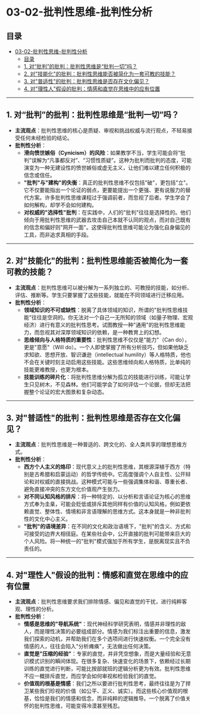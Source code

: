 # 03-02-批判性思维-批判性分析

## 目录

- [03-02-批判性思维-批判性分析](#03-02-批判性思维-批判性分析)
  - [目录](#目录)
  - [1. 对“批判”的批判：批判性思维是“批判一切”吗？](#1-对批判的批判批判性思维是批判一切吗)
  - [2. 对"技能化"的批判：批判性思维能否被简化为一套可教的技能？](#2-对技能化的批判批判性思维能否被简化为一套可教的技能)
  - [3. 对"普适性"的批判：批判性思维是否存在文化偏见？](#3-对普适性的批判批判性思维是否存在文化偏见)
  - [4. 对"理性人"假设的批判：情感和直觉在思维中的应有位置](#4-对理性人假设的批判情感和直觉在思维中的应有位置)

---

## 1. 对“批判”的批判：批判性思维是“批判一切”吗？

- **主流观点**：批判性思维的核心是质疑、审视和挑战权威与流行观点，不轻易接受任何未经检验的结论。
- **批判性分析**：
  - **滑向愤世嫉俗（Cynicism）的风险**：如果教学不当，学生可能会将“批判”误解为“凡事都反对”、“习惯性质疑”。这种为批判而批判的态度，可能演变为一种无建设性的愤世嫉俗或虚无主义，让他们难以建立任何积极的信念或信任。
  - **"批判"与"建构"的失衡**：真正的批判性思维不仅包括"破"，更包括"立"。它不仅要能指出一个论证的弱点，更要能提出一个更强、更有说服力的替代方案。许多批判性思维课程过于强调前者，而忽视了后者。学生学会了如何解构，却学不会如何建构。
  - **对权威的"选择性"批判**：在实践中，人们的"批判"往往是选择性的。他们倾向于用批判性思维的武器去攻击自己本就不认同的观点，而对自己既有的信念和偏好则"网开一面"。这使得批判性思维可能沦为强化自身偏见的工具，而非追求真相的手段。

---

## 2. 对"技能化"的批判：批判性思维能否被简化为一套可教的技能？

- **主流观点**：批判性思维可以被分解为一系列独立的、可教授的技能，如分析、评估、推断等。学生只要掌握了这些技能，就能在不同领域进行迁移应用。
- **批判性分析**：
  - **领域知识的不可或缺性**：脱离了具体领域的知识，所谓的"批判性思维技能"往往是空洞的。你无法对一个自己一无所知的领域（如量子物理、宏观经济）进行有意义的批判性思考。试图教授一种"通用"的批判性思维能力，而忽视其对深厚领域知识的依赖，是一种教育上的幻想。
  - **思维倾向与人格特质的重要性**：批判性思维不仅仅是"能力"（Can do），更是"意愿"（Will do）。一个人即使掌握了所有分析技巧，但如果他缺乏求知欲、思想开放、智识谦逊（intellectual humility）等人格特质，他也不会在关键时刻主动启用这些技能。这些思维倾向和人格特质，比单纯的技能更难教授，也更为根本。
  - **技能训练的碎片化**：将批判性思维分解为孤立的技能进行训练，可能让学生只见树木，不见森林。他们可能学会了如何评估一个论据，但却无法把握整个论证的宏大图景和复杂动态。

---

## 3. 对"普适性"的批判：批判性思维是否存在文化偏见？

- **主流观点**：批判性思维是一种普适的、跨文化的、全人类共享的理想思维方式。
- **批判性分析**：
  - **西方个人主义的烙印**：现代意义上的批判性思维，其根源深植于西方（特别是古希腊和启蒙运动）的哲学传统中。它高度强调个人自主性、公开辩论和对权威的直接挑战。这种模式可能与一些强调集体和谐、尊重长者、避免直接冲突的东方文化价值观产生张力。
  - **对不同认知风格的排斥**：将一种特定的、以分析和言语论证为核心的思维方式奉为圭臬，可能会贬低或排斥其他同样有价值的认知风格，例如更依赖直觉、整体性、情境和非言语理解的思维方式。这本身就是一种非批判性的文化中心主义。
  - **"批判"的语境差异**：在不同的文化和政治语境下，"批判"的含义、方式和可接受的边界大相径庭。在某些社会中，公开直接的批判可能带来巨大的个人风险。将一种统一的"批判"模式强加于所有学生，是脱离现实且不负责任的。

---

## 4. 对"理性人"假设的批判：情感和直觉在思维中的应有位置

- **主流观点**：批判性思维要求我们排除情感、偏见和直觉的干扰，进行纯粹客观、理性的分析。
- **批判性分析**：
  - **情感是思维的"导航系统"**：现代神经科学研究表明，情感并非理性的敌人，而是理性决策的必要组成部分。情感为我们标注出重要的信息，激发我们探索的动机，并帮助我们在多个选项间进行快速权衡。一个完全没有情感的人，往往会陷入"分析瘫痪"，无法做出任何决策。
  - **直觉是"压缩的经验"**：专家的直觉，并非凭空想象，而是大量经验和无意识模式识别的瞬间体现。在很多复杂、快速变化的场景下，依赖经过长期训练的直觉进行判断，可能比按部就班的逻辑分析更为有效。批判性思维不应一概排斥直觉，而应学会如何审视和检验我们的直觉。
  - **价值观的根基是情感**：我们之所以要进行批判性思考，最终往往是为了捍卫某些我们珍视的价值（如公平、正义、诚实）。而这些核心价值观的根基，恰恰是我们的情感和信念，而非纯粹的逻辑推导。一个脱离了价值关怀的批判性思维，可能变得冷漠甚至残忍。
